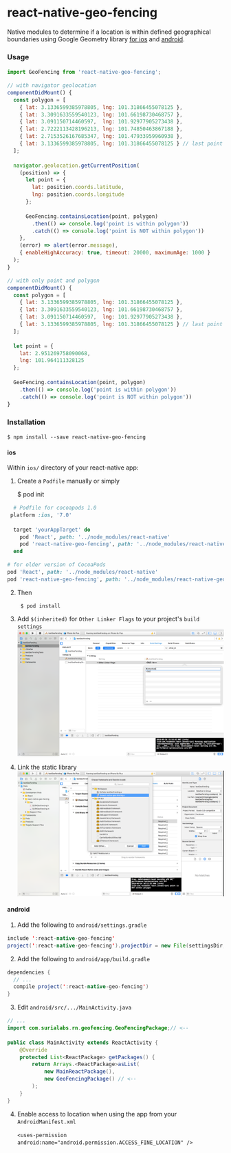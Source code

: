 # react-native-geo-fencing

Native modules to determine if a location is within defined geographical boundaries using Google Geometry library [for ios](https://developers.google.com/maps/documentation/ios-sdk/reference/group___geometry_utils.html#ga8aad2b31a4a4197c919b8da82c84d180) and [android](http://googlemaps.github.io/android-maps-utils/javadoc/com/google/maps/android/PolyUtil.html#containsLocation-LatLng-java.util.List-boolean-).

### Usage
```js
import GeoFencing from 'react-native-geo-fencing';
```
```js
// with navigator geolocation
componentDidMount() {
  const polygon = [
    { lat: 3.1336599385978805, lng: 101.31866455078125 },
    { lat: 3.3091633559540123, lng: 101.66198730468757 },
    { lat: 3.091150714460597,  lng: 101.92977905273438 },
    { lat: 2.7222113428196213, lng: 101.74850463867188 },
    { lat: 2.7153526167685347, lng: 101.47933959960938 },
    { lat: 3.1336599385978805, lng: 101.31866455078125 } // last point has to be same as first point
  ];

  navigator.geolocation.getCurrentPosition(
    (position) => {
      let point = {
        lat: position.coords.latitude,
        lng: position.coords.longitude
      };

      GeoFencing.containsLocation(point, polygon)
        .then(() => console.log('point is within polygon'))
        .catch(() => console.log('point is NOT within polygon'))
    },
    (error) => alert(error.message),
    { enableHighAccuracy: true, timeout: 20000, maximumAge: 1000 }
  );
}
```

```js
// with only point and polygon
componentDidMount() {
  const polygon = [
    { lat: 3.1336599385978805, lng: 101.31866455078125 },
    { lat: 3.3091633559540123, lng: 101.66198730468757 },
    { lat: 3.091150714460597,  lng: 101.92977905273438 },
    { lat: 3.1336599385978805, lng: 101.31866455078125 } // last point has to be same as first point
  ];

  let point = {
    lat: 2.951269758090068,
    lng: 101.964111328125
  };

  GeoFencing.containsLocation(point, polygon)
    .then(() => console.log('point is within polygon'))
    .catch(() => console.log('point is NOT within polygon'))
}
```

### Installation
    $ npm install --save react-native-geo-fencing
#### ios
Within ```ios/``` directory of your react-native app:

1. Create a  ```Podfile``` manually or simply

    $ pod init

  ```ruby
    # Podfile for cocoapods 1.0
   platform :ios, '7.0'

    target 'yourAppTarget' do
      pod 'React', path: '../node_modules/react-native'
      pod 'react-native-geo-fencing', path: '../node_modules/react-native-geo-fencing'
    end
  ```

  ```ruby
  # for older version of CocoaPods
  pod 'React', path: '../node_modules/react-native'
  pod 'react-native-geo-fencing', path: '../node_modules/react-native-geo-fencing'
  ```

2. Then

        $ pod install

3.  Add ```$(inherited)``` for ```Other Linker Flags``` to your project's ```build settings```
  ![linking_library](/screenshots/linker_flags.png)

4. Link the static library
  ![linking_binaries](/screenshots/link_binaries.png)


#### android
1. Add the following to ```android/settings.gradle```
  ```java
  include ':react-native-geo-fencing'
  project(':react-native-geo-fencing').projectDir = new File(settingsDir, '../node_modules/react-native-geo-fencing/android')
  ```

2. Add the following to ```android/app/build.gradle```
  ```java
  dependencies {
    // ...
    compile project(':react-native-geo-fencing')
  }
  ```

3. Edit ```android/src/.../MainActivity.java```
  ```java
  // ...
  import com.surialabs.rn.geofencing.GeoFencingPackage;// <--

  public class MainActivity extends ReactActivity {
      @Override
      protected List<ReactPackage> getPackages() {
          return Arrays.<ReactPackage>asList(
              new MainReactPackage(),
              new GeoFencingPackage() // <--
          );
      }
  }
  ```
4. Enable access to location when using the app from your ```AndroidManifest.xml```

    ```<uses-permission android:name="android.permission.ACCESS_FINE_LOCATION" />```
